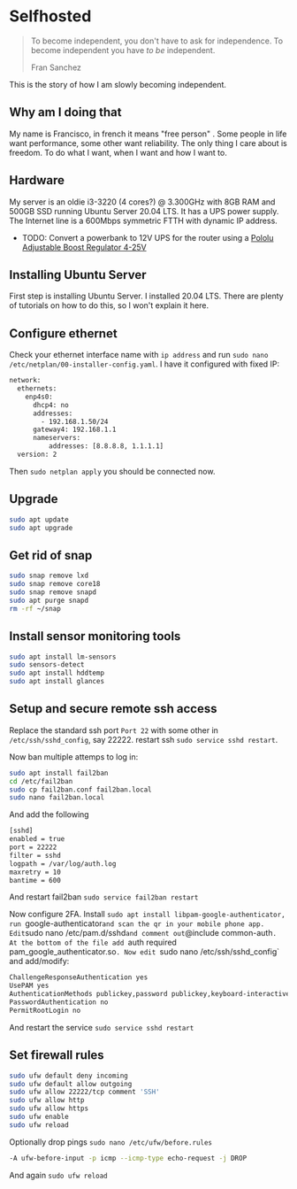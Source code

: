 # Selfhosted

> To become independent, you don't have to  ask for independence. To become independent you have *to be* independent. 
>
> Fran Sanchez

This is the story of how I am slowly becoming independent.

## Why am I doing that

My name is Francisco, in french it means "free person" . Some people in life want performance, some other want reliability. The only thing I care about is freedom. To do what I want, when I want and how I want to.

## Hardware

My server is an oldie i3-3220 (4 cores?) @ 3.300GHz with 8GB RAM and 500GB SSD running Ubuntu Server 20.04 LTS. It has a UPS power supply. The Internet line is a 600Mbps symmetric FTTH with dynamic IP address.

- TODO: Convert a powerbank to 12V UPS for the router using a [Pololu Adjustable Boost Regulator 4-25V](https://www.pololu.com/product/799/specs)

## Installing Ubuntu Server

First step is installing Ubuntu Server. I installed 20.04 LTS. There are plenty of tutorials on how to do this, so I won't explain it here.

## Configure ethernet

Check your ethernet interface name with `ip address` and run `sudo nano /etc/netplan/00-installer-config.yaml`. I have it configured with fixed IP:

```bash
network:
  ethernets:
    enp4s0:
      dhcp4: no
      addresses:
        - 192.168.1.50/24
      gateway4: 192.168.1.1
      nameservers:
          addresses: [8.8.8.8, 1.1.1.1]
  version: 2
```

Then `sudo netplan apply` you should be connected now.

## Upgrade

```bash
sudo apt update
sudo apt upgrade
```

## Get rid of snap

```bash
sudo snap remove lxd
sudo snap remove core18
sudo snap remove snapd
sudo apt purge snapd
rm -rf ~/snap
```

## Install sensor monitoring tools

```bash
sudo apt install lm-sensors
sudo sensors-detect
sudo apt install hddtemp
sudo apt install glances
```

## Setup and secure remote ssh access

Replace the standard ssh port `Port 22` with some other in `/etc/ssh/sshd_config`, say 22222. restart ssh `sudo service sshd restart`. 

Now ban multiple attemps to log in:

```bash
sudo apt install fail2ban
cd /etc/fail2ban
sudo cp fail2ban.conf fail2ban.local
sudo nano fail2ban.local
```

And add the following

```bash
[sshd]
enabled = true
port = 22222
filter = sshd
logpath = /var/log/auth.log
maxretry = 10
bantime = 600
```

And restart fail2ban `sudo service fail2ban restart`

Now configure 2FA. Install `sudo apt install libpam-google-authenticator, run `google-authenticator` and scan the qr in your mobile phone app. Edit `sudo nano /etc/pam.d/sshd` and comment out `@include common-auth`. At the bottom of the file add `auth required pam_google_authenticator.so`. Now edit `sudo nano /etc/ssh/sshd_config` and add/modify:

```bash
ChallengeResponseAuthentication yes
UsePAM yes
AuthenticationMethods publickey,password publickey,keyboard-interactive
PasswordAuthentication no
PermitRootLogin no
```

And restart the service `sudo service sshd restart`

## Set firewall rules

```bash
sudo ufw default deny incoming
sudo ufw default allow outgoing
sudo ufw allow 22222/tcp comment 'SSH'
sudo ufw allow http
sudo ufw allow https
sudo ufw enable
sudo ufw reload
```

Optionally drop pings `sudo nano /etc/ufw/before.rules`

```bash
-A ufw-before-input -p icmp --icmp-type echo-request -j DROP
```

And again `sudo ufw reload`

